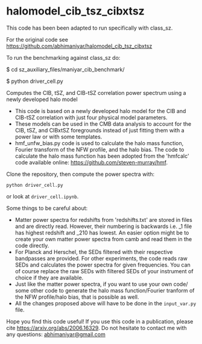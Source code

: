 #  halomodel_cib_tsz_cibxtsz


This code has been been adapted to run specifically with class_sz.

For the original code see https://github.com/abhimaniyar/halomodel_cib_tsz_cibxtsz

To run the benchmarking against class_sz do:

$ cd sz_auxiliary_files/maniyar_cib_benchmark/

$ python driver_cell.py


Computes the CIB, tSZ, and CIB-tSZ correlation power spectrum using a newly developed halo model

* This code is based on a newly developed halo model for the CIB and CIB-tSZ correlation with just four physical model parameters.
* These models can be used in the CMB data analysis to account for the CIB, tSZ, and CIBxtSZ foregrounds instead of just fitting them with a power law or with some templates.
* hmf_unfw_bias.py code is used to calculate the halo mass function, Fourier transform of the NFW profile, and the halo bias. The code to calculate the halo mass function has been adopted from the 'hmfcalc' code available online: https://github.com/steven-murray/hmf.

Clone the repository, then compute the power spectra with:
```
python driver_cell.py
```
or look at ```driver_cell.ipynb```.

Some things to be careful about:

* Matter power spectra for redshifts from 'redshifts.txt' are stored in files and are directly read.
However, their numbering is backwards i.e. _1 file has highest redshift and _210 has lowest. An easier
option might be to create your own matter power spectra from camb and read them in the code directly.
* For Planck and Herschel, the SEDs filtered with their respective bandpasses are provided. For other
experiments, the code reads raw SEDs and calculates the power spectra for given frequencies. You can
of course replace the raw SEDs with filtered SEDs of your instrument of choice if they are available.
* Just like the matter power spectra, if you want to use your own code/ some other code to generate
the halo mass function/Fourier tranform of the NFW profile/halo bias, that is possible as well.
* All the changes proposed above will have to be done in the ```input_var.py``` file.

Hope you find this code useful! If you use this code in a publication, please cite https://arxiv.org/abs/2006.16329.
Do not hesitate to contact me with any questions: abhimaniyar@gmail.com

